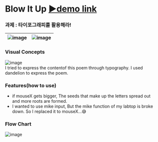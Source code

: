 # Blow It Up [▶demo link](https://editor.p5js.org/SimEunSeo/full/Cn62p8tTn)
### 과제 : 타이포그래피를 활용해라! 
![image](https://user-images.githubusercontent.com/55528304/221534991-0f4fa595-97c5-46bd-9571-0d23ba6abb80.png) |![image](https://user-images.githubusercontent.com/55528304/221535050-3c25dfcd-5df8-4182-a35b-565dc2f250a1.png)
--- | --- | 
### Visual Concepts
![image](https://user-images.githubusercontent.com/55528304/221535500-99b5ddac-b7cc-4f37-bbaf-22b45a71312a.png)</br>
I tried to express the contentof this poem through typography. I used dandelion to express the poem.

### Features(how to use)
- if mouseX gets bigger, The seeds that make up the letters spread out and more roots are formed.
- I wanted to use mike input, But the mike function
of my labtop is broke down. So I replaced it to
mouseX...😅

### Flow Chart
![image](https://user-images.githubusercontent.com/55528304/221535734-872792c4-2212-42d0-9fd0-d545ec71840b.png)
